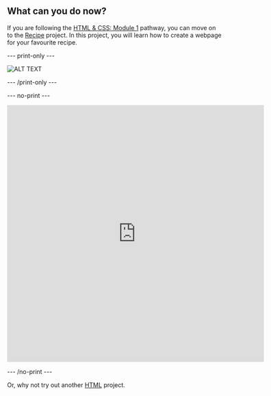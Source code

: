## What can you do now?

If you are following the [HTML & CSS: Module 1](https://projects.raspberrypi.org/en/pathways/webdev-module-1) pathway, you can move on to the [Recipe](https://projects.raspberrypi.org/en/projects/recipe/) project. In this project, you will learn how to create a webpage for your favourite recipe.

--- print-only --- 

![ALT TEXT](images/IMAGE-FROM-PROJECT.png)

--- /print-only ---

--- no-print ---

<iframe src="https://editor.raspberrypi.org/en/embed/viewer/STARTER_PROJECT_SLUG" width="600" height="600" frameborder="0" marginwidth="0" marginheight="0" allowfullscreen>
</iframe>

--- /no-print ---

Or, why not try out another [HTML](https://projects.raspberrypi.org/en/projects?software%5B%5D=html-css-javascript) project.
